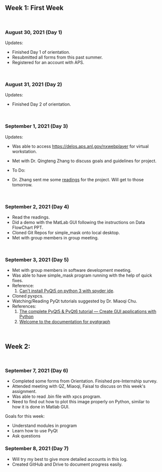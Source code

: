## Week 1: First Week 

<br />

### August 30, 2021 (Day 1)

Updates:
* Finished Day 1 of orientation.
* Resubmitted all forms from this past summer.
* Registered for an account with APS.

<br />

### August 31, 2021 (Day 2)

Updates:
* Finished Day 2 of orientation.

<br />

### September 1, 2021 (Day 3)

Updates:
* Was able to access https://delos.aps.anl.gov/nxwebplayer for virtual workstation.
* Met with Dr. Qingteng Zhang to discuss goals and guidelines for project.

* To Do:
* Dr. Zhang sent me some [readings](xxx) for the project. Will get to those tomorrow.

<br />

### September 2, 2021 (Day 4)
* Read the readings.
* Did a demo with the MatLab GUI following the instructions on Data FlowChart PPT.
* Cloned Git Repos for simple_mask onto local desktop.
* Met with group members in group meeting. 

<br />

### September 3, 2021 (Day 5)
* Met with group members in software development meeting.
* Was able to have simple_mask program running with the help of quick fixes. 
* Reference: 
    1) [Can't install PyQt5 on python 3 with spyder ide](https://stackoverflow.com/questions/62980464/cant-install-pyqt5-on-python-3-with-spyder-ide).
* Cloned pyxpcs.
* Watching/Reading PyQt tutorials suggested by Dr. Miaoqi Chu.
* References: 
    1) [The complete PyQt5 & PyQt6 tutorial — Create GUI applications with Python](https://www.pythonguis.com/pyqt-tutorial/)
    2) [Welcome to the documentation for pyqtgraph](https://pyqtgraph.readthedocs.io/en/latest/)

<br />



## Week 2: 

<br />

### September 7, 2021 (Day 6)

* Completed some forms from Orientation. Finished pre-Internship survey.
* Attended meeting with QZ, Miaoqi, Faisal to discuss on this week's assignment. 
* Was able to read .bin file with xpcs program.
* Need to find out how to plot this image properly on Python, similar to how it is done in Matlab GUI.


Goals for this week:
* Understand modules in program
* Learn how to use PyQt
* Ask questions

### September 8, 2021 (Day 7)

* Will try my best to give more detailed accounts in this log.
* Created GitHub and Drive to document progress easily. 

<!-- ## Heading 2
### Heading 3
#### Heading 4
##### Heading 5
###### Heading 6 -->
